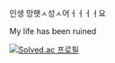 인생 망햇ㅅ성ㅅ어ㅓㅓㅓㅓ요 

My life has been ruined

[![Solved.ac 프로필](http://mazassumnida.wtf/api/v2/generate_badge?boj=niforances)](https://solved.ac/niforances)

